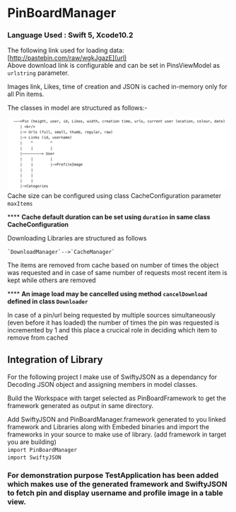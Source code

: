 # PinBoardManager

### Language Used : Swift 5, Xcode10.2

The following link used for loading data: <br/>
[http://pastebin.com/raw/wgkJgazE](url) <br/>
Above download link is configurable and can be set in PinsViewModel as `urlstring` parameter.

Images link, Likes, time of creation  and JSON is cached in-memory only for all Pin items.

The classes in model are structured as follows:-
 
![Alt text](Structure.png)
Cache size can be configured using class CacheConfiguration parameter `maxItems`

**** <b> Cache default duration can be set using `duration` in same class CacheConfiguration </b>

Downloading Libraries are structured as follows

    `DownloadManager`-->`CacheManager`

The items are removed from cache based on number of times the object was requested and in case of same number of requests most recent item is kept while others are removed

**** <b> An image load may be cancelled using method `cancelDownload` defined in class `Downloader` </b>

In case of a pin/url being requested by multiple sources simultaneously (even before it has loaded) the number of times
the pin was requested is incremented by 1 and this place a crucical role in deciding which item to remove from cached

## Integration of Library


For the following project I make use of SwiftyJSON as a dependancy for Decoding JSON object and assigning members in model classes.

Build the Workspace with target selected as PinBoardFramework to get the framework generated as output in same directory.

Add SwiftyJSON and PinBoardManager.framework generated to you linked framework and Libraries along with Embeded binaries and import the frameworks in your source to make use of library. (add framework in target you are building) <br/>
`import PinBoardManager` <br/>
`import SwiftyJSON`


### **For demonstration purpose TestApplication has been added which makes use of the generated framework and SwiftyJSON to fetch pin and display username and profile image in a table view.**
